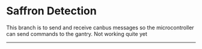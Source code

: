 # Saffron Detection

This branch is to send and receive canbus messages so the microcontroller can send commands to the gantry. Not working quite yet

---
